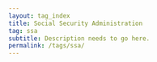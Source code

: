 ```yaml
---
layout: tag_index
title: Social Security Administration
tag: ssa
subtitle: Description needs to go here.
permalink: /tags/ssa/
---
```

